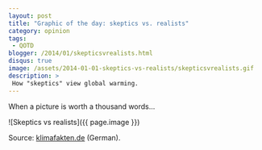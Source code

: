 ```yaml
---
layout: post
title: "Graphic of the day: skeptics vs. realists"
category: opinion
tags:
 - QOTD
blogger: /2014/01/skepticsvrealists.html
disqus: true
image: /assets/2014-01-01-skeptics-vs-realists/skepticsvrealists.gif
description: >
 How "skeptics" view global warming.
---
```


When a picture is worth a thousand words...

![Skeptics vs realists]({{ page.image }})

Source: [klimafakten.de](http://www.klimafakten.de/behauptungen/behauptung-die-globale-erwaermung-stoppte-1998) (German).

